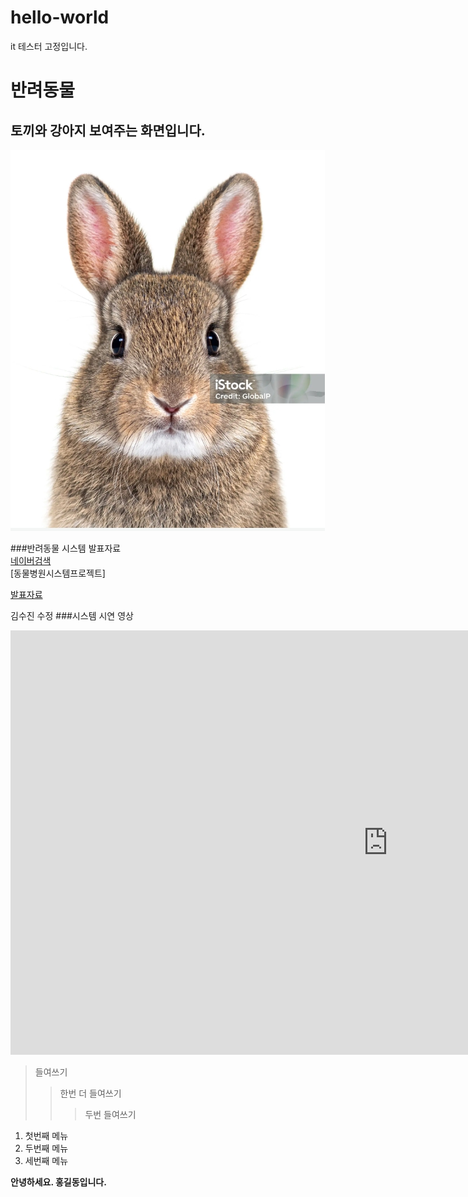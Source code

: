 # hello-world
it 테스터 고정입니다.

# 반려동물
## 토끼와 강아지 보여주는 화면입니다.
<img src="토끼.jpg"/>

###반려동물 시스템 발표자료<br>
[네이버검색](https://www.naver.com)<br>
[동물병원시스템프로젝트]

[발표자료](/project.pptx)<br>

김수진 수정
###시스템 시연 영상
<iframe width="1207" height="679" src="https://www.youtube.com/embed/VQEXYSZV6hg?list=RDVQEXYSZV6hg" title="편안하게 듣는 힐송 재즈 | 𝙍𝙚𝙡𝙖𝙭 | 𝙎𝙩𝙪𝙙𝙮 | 𝙒𝙤𝙧𝙠 | 𝘾𝙖𝙛𝙚" frameborder="0" allow="accelerometer; autoplay; clipboard-write; encrypted-media; gyroscope; picture-in-picture; web-share" referrerpolicy="strict-origin-when-cross-origin" allowfullscreen></iframe>

> 들여쓰기
> > 한번 더 들여쓰기
> > > 두번 들여쓰기

1. 첫번째 메뉴
2. 두번째 메뉴
3. 세번째 메뉴

**안녕하세요. 홍길동입니다.**

